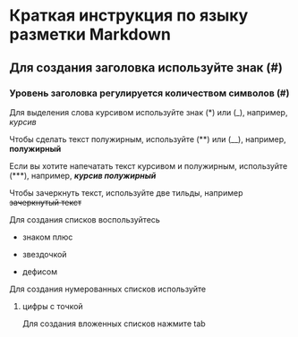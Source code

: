# Краткая инструкция по языку разметки Markdown

## Для создания заголовка используйте знак (#)
### Уровень заголовка регулируется количеством символов (#)

Для выделения слова курсивом используйте знак (*) или (_), например, *курсив* 

Чтобы сделать текст полужирным, используйте (**) или (__), например, **полужирный**

Если вы хотите напечатать текст курсивом и полужирным, используйте (***), например, ***курсив полужирный***

Чтобы зачеркнуть текст, используйте две тильды, например ~~зачеркнутый текст~~

Для создания списков воспользуйтесь 
+ знаком плюс
* звездочкой
- дефисом

Для создания нумерованных списков используйте
1. цифры с точкой

    Для создания вложенных списков нажмите tab



